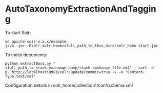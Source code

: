 AutoTaxonomyExtractionAndTagging
================================


To start Solr:
```
cd apache-solr-x.x.x/example
java -jar -Dsolr.solr.home=<full_path_to_this_dir>/solr_home start.jar
```

To index documents:
```
python extractDocs.py "<full_path_to_stack_exchange_dump/stack_exchange_file.xml" | curl -d @- http://localhost:8983/solr/update?commit=true -v -H "Content-Type:text/xml"
```

Configuration details in solr_home/collection1/conf/schema.xml
